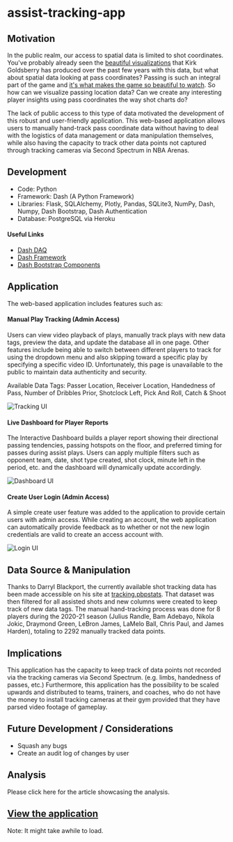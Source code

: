 # assist-tracking-app

## Motivation

In the public realm, our access to spatial data is limited to shot coordinates. You've probably already seen the [beautiful visualizations](https://www.instagram.com/kirkgoldsberry/?hl=en) that Kirk Goldsberry has produced over the past few years with this data, but what about spatial data looking at pass coordinates? Passing is such an integral part of the game and [it's what makes the game so beautiful to watch](https://www.youtube.com/watch?v=NsBGF1fjXvY&ab_channel=EvinGualberto). So how can we visualize passing location data? Can we create any interesting player insights using pass coordinates the way shot charts do?

The lack of public access to this type of data motivated the development of this robust and user-friendly application. This web-based application allows users to manually hand-track pass coordinate data without having to deal with the logistics of data management or data manipulation themselves, while also having the capacity to track other data points not captured through tracking cameras via Second Spectrum in NBA Arenas.

## Development

- Code: Python
- Framework: Dash (A Python Framework)
- Libraries: Flask, SQLAlchemy, Plotly, Pandas, SQLite3, NumPy, Dash, Numpy, Dash Bootstrap, Dash Authentication
- Database: PostgreSQL via Heroku

#### Useful Links
- [Dash DAQ](https://dash.plotly.com/dash-daq)
- [Dash Framework](https://plotly.com/dash/)
- [Dash Bootstrap Components](https://dash-bootstrap-components.opensource.faculty.ai/)

## Application

The web-based application includes features such as:

#### Manual Play Tracking (Admin Access)
Users can view video playback of plays, manually track plays with new data tags, preview the data, and update the database all in one page. Other features include being able to switch between different players to track for using the dropdown menu and also skipping toward a specific play by specifying a specific video ID. Unfortunately, this page is unavailable to the public to maintain data authenticity and security.

Available Data Tags: Passer Location, Receiver Location, Handedness of Pass, Number of Dribbles Prior, Shotclock Left, Pick And Roll, Catch & Shoot

![Tracking UI](https://imgur.com/TADBjAC)

#### Live Dashboard for Player Reports
The Interactive Dashboard builds a player report showing their directional passing tendencies, passing hotspots on the floor, and preferred timing for passes during assist plays. Users can apply multiple filters such as opponent team, date, shot type created, shot clock, minute left in the period, etc. and the dashboard will dynamically update accordingly.

![Dashboard UI](https://imgur.com/THXMvEI)

#### Create User Login (Admin Access)
A simple create user feature was added to the application to provide certain users with admin access. While creating an account, the web application can automatically provide feedback as to whether or not the new login credentials are valid to create an access account with.

![Login UI](https://imgur.com/wQzGYdf)

###

## Data Source & Manipulation

Thanks to Darryl Blackport, the currently available shot tracking data has been made accessible on his site at [tracking.pbpstats](tracking.pbpstats.com). That dataset was then filtered for all assisted shots and new columns were created to keep track of new data tags. The manual hand-tracking process was done for 8 players during the 2020-21 season (Julius Randle, Bam Adebayo, Nikola Jokic, Draymond Green, LeBron James, LaMelo Ball, Chris Paul, and James Harden), totaling to 2292 manually tracked data points.

## Implications
This application has the capacity to keep track of data points not recorded via the tracking cameras via Second Spectrum. (e.g. limbs, handedness of passes, etc.) Furthermore, this application has the possibility to be scaled upwards and distributed to teams, trainers, and coaches, who do not have the money to install tracking cameras at their gym provided that they have parsed video footage of gameplay.

## Future Development / Considerations
- Squash any bugs
- Create an audit log of changes by user

## Analysis

Please click here for the article showcasing the analysis.

## [View the application](https://tracking-dashboard-app.herokuapp.com/home)

Note: It might take awhile to load.
